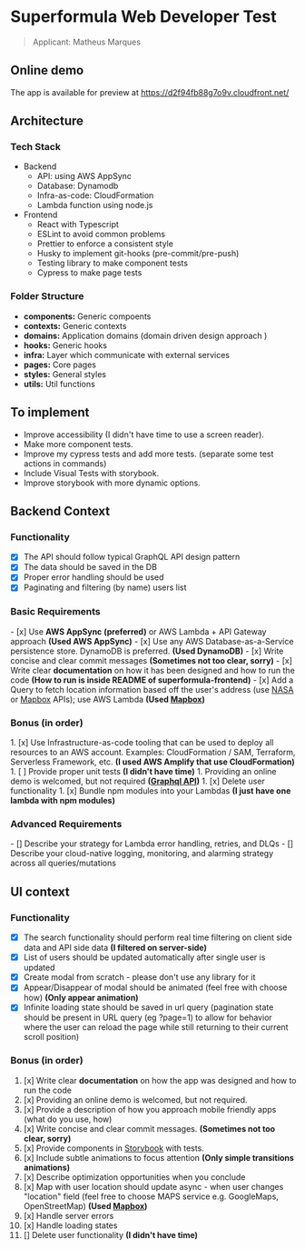# Superformula Web Developer Test

> Applicant: Matheus Marques


## Online demo

The app is available for preview at https://d2f94fb88g7o9v.cloudfront.net/

## Architecture

### Tech Stack

- Backend
  - API: using AWS AppSync
  - Database: Dynamodb
  - Infra-as-code: CloudFormation
  - Lambda function using node.js
- Frontend
  - React with Typescript
  - ESLint to avoid common problems
  - Prettier to enforce a consistent style
  - Husky to implement git-hooks (pre-commit/pre-push)
  - Testing library to make component tests
  - Cypress to make page tests


### Folder Structure

- **components:** Generic compoents 
- **contexts:** Generic contexts
- **domains:** Application domains (domain driven design approach )
- **hooks:** Generic hooks
- **infra:** Layer which communicate with external services
- **pages:** Core pages
- **styles:** General styles
- **utils:** Util functions

## To implement

- Improve accessibility (I didn't have time to use a screen reader).
- Make more component tests.
- Improve my cypress tests and add more tests. (separate some test actions in commands)
- Include Visual Tests with storybook.
- Improve storybook with more dynamic options. ​

## Backend Context

### Functionality

- [x] The API should follow typical GraphQL API design pattern
- [x] The data should be saved in the DB
- [x] Proper error handling should be used
- [x] Paginating and filtering (by name) users list

### Basic Requirements

 ​- [x] Use **AWS AppSync (preferred)** or AWS Lambda + API Gateway approach **(Used AWS AppSync)**
 ​- [x] Use any AWS Database-as-a-Service persistence store. DynamoDB is preferred. **(Used DynamoDB)**
 ​- [x] Write concise and clear commit messages **(Sometimes not too clear, sorry)**
 ​- [x] Write clear **documentation** on how it has been designed and how to run the code **(How to run is inside README of superformula-frontend)**
 ​- [x] Add a Query to fetch location information based off the user's address (use [NASA](https://api.nasa.gov/api.html) or [Mapbox](https://www.mapbox.com/api-documentation/) APIs); use AWS Lambda **(Used [Mapbox](https://www.mapbox.com/api-documentation/))**

### Bonus (in order)
 ​1. [x] Use Infrastructure-as-code tooling that can be used to deploy all resources to an AWS account. Examples: CloudFormation / SAM, Terraform, Serverless Framework, etc. **(I used AWS Amplify that use CloudFormation)**
 ​1. [ ] Provide proper unit tests **(I didn't have time)**
 ​1. Providing an online demo is welcomed, but not required **([Graphql API](https://v2yffdppqbga3nncirmj3sskla.appsync-api.us-east-2.amazonaws.com/graphql))**
 ​1. [x] Delete user functionality
 ​1. [x] Bundle npm modules into your Lambdas **(I just have one lambda with npm modules)**

### Advanced Requirements

 ​- [] Describe your strategy for Lambda error handling, retries, and DLQs
 ​- [] Describe your cloud-native logging, monitoring, and alarming strategy across all queries/mutations

## UI context

### Functionality

- [x] The search functionality should perform real time filtering on client side data and API side data **(I filtered on server-side)**
- [x] List of users should be updated automatically after single user is updated
- [x] Create modal from scratch - please don't use any library for it
- [x] Appear/Disappear of modal should be animated (feel free with choose how) **(Only appear animation)**
- [x] Infinite loading state should be saved in url query (pagination state should be present in URL query (eg ?page=1) to allow for behavior where the user can reload the page while still returning to their current scroll position)

### Bonus (in order)

1. [x] Write clear **documentation** on how the app was designed and how to run the code
1. [x] Providing an online demo is welcomed, but not required.
1. [x] Provide a description of how you approach mobile friendly apps (what do you use, how)
1. [x] Write concise and clear commit messages. **(Sometimes not too clear, sorry)**
1. [x] Provide components in [Storybook](https://storybook.js.org) with tests.
1. [x] Include subtle animations to focus attention **(Only simple transitions animations)**
1. [x] Describe optimization opportunities when you conclude
1. [x] Map with user location should update async - when user changes "location" field (feel free to choose MAPS service e.g. GoogleMaps, OpenStreetMap) **(Used [Mapbox](https://www.mapbox.com/api-documentation/))**
1. [x] Handle server errors
1. [x] Handle loading states
1. [] Delete user functionality **(I didn't have time)**